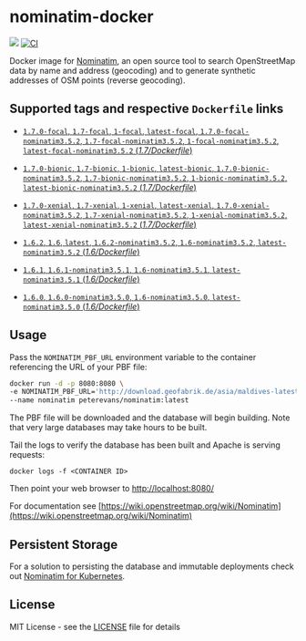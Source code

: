 # nominatim-docker
[![](https://images.microbadger.com/badges/image/peterevans/nominatim.svg)](https://microbadger.com/images/peterevans/nominatim)
[![CI](https://github.com/peter-evans/nominatim-docker/workflows/CI/badge.svg)](https://github.com/peter-evans/nominatim-docker/actions?query=workflow%3ACI)

Docker image for [Nominatim](https://github.com/openstreetmap/Nominatim), an open source tool to search OpenStreetMap data by name and address (geocoding) and to generate synthetic addresses of OSM points (reverse geocoding).

## Supported tags and respective `Dockerfile` links

- [`1.7.0-focal`, `1.7-focal`, `1-focal`, `latest-focal`, `1.7.0-focal-nominatim3.5.2`, `1.7-focal-nominatim3.5.2`, `1-focal-nominatim3.5.2`, `latest-focal-nominatim3.5.2`  (*1.7/Dockerfile*)](https://github.com/peter-evans/nominatim-docker/tree/v1.7.0/focal)
- [`1.7.0-bionic`, `1.7-bionic`, `1-bionic`, `latest-bionic`, `1.7.0-bionic-nominatim3.5.2`, `1.7-bionic-nominatim3.5.2`, `1-bionic-nominatim3.5.2`, `latest-bionic-nominatim3.5.2`  (*1.7/Dockerfile*)](https://github.com/peter-evans/nominatim-docker/tree/v1.7.0/bionic)
- [`1.7.0-xenial`, `1.7-xenial`, `1-xenial`, `latest-xenial`, `1.7.0-xenial-nominatim3.5.2`, `1.7-xenial-nominatim3.5.2`, `1-xenial-nominatim3.5.2`, `latest-xenial-nominatim3.5.2`  (*1.7/Dockerfile*)](https://github.com/peter-evans/nominatim-docker/tree/v1.7.0/xenial)

- [`1.6.2`, `1.6`, `latest`, `1.6.2-nominatim3.5.2`, `1.6-nominatim3.5.2`, `latest-nominatim3.5.2`  (*1.6/Dockerfile*)](https://github.com/peter-evans/nominatim-docker/tree/v1.6.2)
- [`1.6.1`, `1.6.1-nominatim3.5.1`, `1.6-nominatim3.5.1`, `latest-nominatim3.5.1`  (*1.6/Dockerfile*)](https://github.com/peter-evans/nominatim-docker/tree/v1.6.1)
- [`1.6.0`, `1.6.0-nominatim3.5.0`, `1.6-nominatim3.5.0`, `latest-nominatim3.5.0`  (*1.6/Dockerfile*)](https://github.com/peter-evans/nominatim-docker/tree/v1.6.0)

## Usage
Pass the `NOMINATIM_PBF_URL` environment variable to the container referencing the URL of your PBF file:

```bash
docker run -d -p 8080:8080 \
-e NOMINATIM_PBF_URL='http://download.geofabrik.de/asia/maldives-latest.osm.pbf' \
--name nominatim peterevans/nominatim:latest
```
The PBF file will be downloaded and the database will begin building. Note that very large databases may take hours to be built.

Tail the logs to verify the database has been built and Apache is serving requests:
```
docker logs -f <CONTAINER ID>
```
Then point your web browser to [http://localhost:8080/](http://localhost:8080/)

For documentation see [https://wiki.openstreetmap.org/wiki/Nominatim](https://wiki.openstreetmap.org/wiki/Nominatim)

## Persistent Storage
For a solution to persisting the database and immutable deployments check out [Nominatim for Kubernetes](https://github.com/peter-evans/nominatim-k8s).

## License

MIT License - see the [LICENSE](LICENSE) file for details
